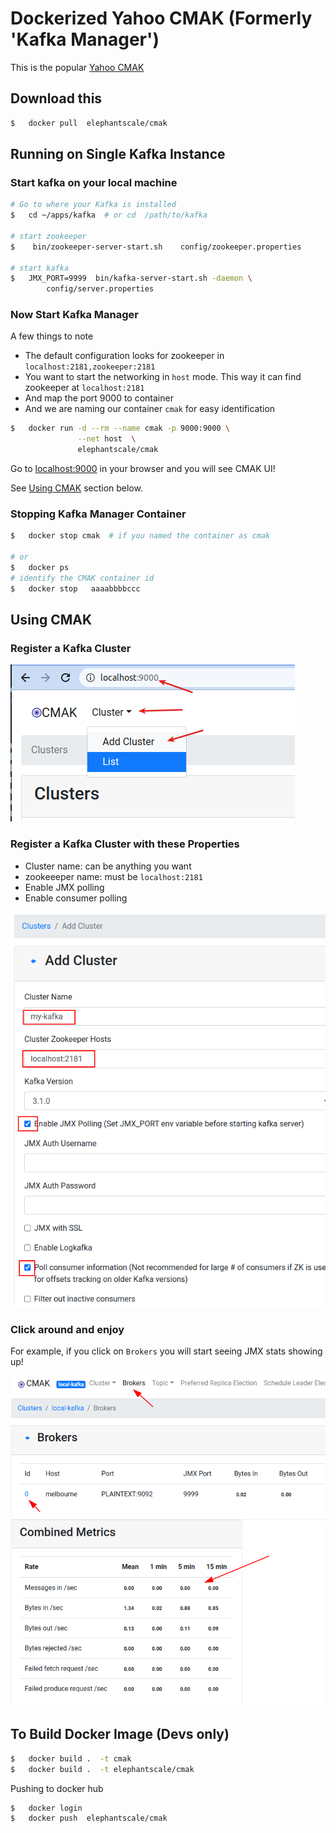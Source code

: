 # Dockerized Yahoo CMAK (Formerly 'Kafka Manager')

This is the popular [Yahoo CMAK](https://github.com/yahoo/CMAK)

## Download this

```bash
$   docker pull  elephantscale/cmak
```

## Running on Single Kafka Instance

### Start kafka on your local machine

```bash
# Go to where your Kafka is installed
$   cd ~/apps/kafka  # or cd  /path/to/kafka

# start zookeeper
$    bin/zookeeper-server-start.sh    config/zookeeper.properties

# start kafka
$   JMX_PORT=9999  bin/kafka-server-start.sh -daemon \
        config/server.properties
```

### Now Start Kafka Manager  

A few things to note

* The default configuration looks for zookeeper in `localhost:2181,zookeeper:2181`
* You want to start the networking in `host` mode.  This way it can find zookeeper  at `localhost:2181`
* And map the port 9000 to container
* And we are naming our container `cmak` for easy identification

```bash
$   docker run -d --rm --name cmak -p 9000:9000 \
               --net host  \
               elephantscale/cmak
```

Go to [localhost:9000](http://localhost:9000) in your browser and you will see CMAK UI!

See [Using CMAK](#using-cmak) section below.

### Stopping Kafka Manager Container

```bash
$   docker stop cmak  # if you named the container as cmak

# or 
$   docker ps
# identify the CMAK container id
$   docker stop   aaaabbbbccc
```

## Using CMAK

### Register a Kafka Cluster

![](images/cmak-1.png)

### Register a Kafka Cluster with these Properties

* Cluster name: can be anything you want
* zookeeeper name: must be `localhost:2181`
* Enable JMX polling
* Enable consumer polling

![](images/cmak-2.png)

### Click around and enjoy

For example, if you click on `Brokers` you will start seeing JMX stats showing up!

![](images/cmak-3.png)

## To Build Docker Image (Devs only)

```bash
$   docker build .  -t cmak
$   docker build .  -t elephantscale/cmak
```

Pushing to docker hub

```bash
$   docker login
$   docker push  elephantscale/cmak
```
